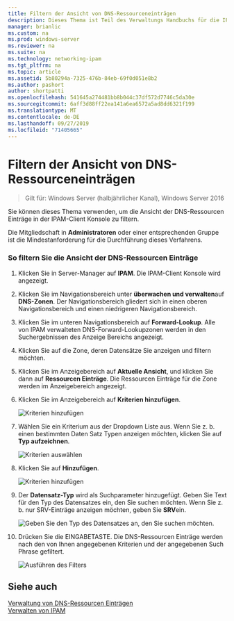 ```yaml
---
title: Filtern der Ansicht von DNS-Ressourceneinträgen
description: Dieses Thema ist Teil des Verwaltungs Handbuchs für die IP-Adressverwaltung (IPAM) in Windows Server 2016.
manager: brianlic
ms.custom: na
ms.prod: windows-server
ms.reviewer: na
ms.suite: na
ms.technology: networking-ipam
ms.tgt_pltfrm: na
ms.topic: article
ms.assetid: 5b80294a-7325-476b-84eb-69f0d051e8b2
ms.author: pashort
author: shortpatti
ms.openlocfilehash: 541645a274481bb8b044c37df572d7746c5da30e
ms.sourcegitcommit: 6aff3d88ff22ea141a6ea6572a5ad8dd6321f199
ms.translationtype: MT
ms.contentlocale: de-DE
ms.lasthandoff: 09/27/2019
ms.locfileid: "71405665"
---
```

# <a name="filter-the-view-of-dns-resource-records"></a>Filtern der Ansicht von DNS-Ressourceneinträgen

>Gilt für: Windows Server (halbjährlicher Kanal), Windows Server 2016

Sie können dieses Thema verwenden, um die Ansicht der DNS-Ressourcen Einträge in der IPAM-Client Konsole zu filtern.  
  
Die Mitgliedschaft in **Administratoren** oder einer entsprechenden Gruppe ist die Mindestanforderung für die Durchführung dieses Verfahrens.  
  
### <a name="to-filter-the-view-of-dns-resource-records"></a>So filtern Sie die Ansicht der DNS-Ressourcen Einträge  
  
1.  Klicken Sie in Server-Manager auf **IPAM**. Die IPAM-Client Konsole wird angezeigt.  
  
2.  Klicken Sie im Navigationsbereich unter **überwachen und verwalten**auf **DNS-Zonen**.  Der Navigationsbereich gliedert sich in einen oberen Navigationsbereich und einen niedrigeren Navigationsbereich.  
  
3.  Klicken Sie im unteren Navigationsbereich auf **Forward-Lookup**. Alle von IPAM verwalteten DNS-Forward-Lookupzonen werden in den Suchergebnissen des Anzeige Bereichs angezeigt.  
  
4.  Klicken Sie auf die Zone, deren Datensätze Sie anzeigen und filtern möchten.  
  
5.  Klicken Sie im Anzeigebereich auf **Aktuelle Ansicht**, und klicken Sie dann auf **Ressourcen Einträge**. Die Ressourcen Einträge für die Zone werden im Anzeigebereich angezeigt.  
  
6.  Klicken Sie im Anzeigebereich auf **Kriterien hinzufügen**.  
  
    ![Kriterien hinzufügen](../../media/Filter-the-View-of-DNS-Resource-Records/ipam_FilterRR_01.jpg)  
  
7.  Wählen Sie ein Kriterium aus der Dropdown Liste aus. Wenn Sie z. b. einen bestimmten Daten Satz Typen anzeigen möchten, klicken Sie auf **Typ aufzeichnen**.  
  
    ![Kriterien auswählen](../../media/Filter-the-View-of-DNS-Resource-Records/ipam_FilterRR_02.jpg)  
  
8.  Klicken Sie auf **Hinzufügen**.  
  
    ![Kriterien hinzufügen](../../media/Filter-the-View-of-DNS-Resource-Records/ipam_FilterRR_03.jpg)  
  
9. Der **Datensatz-Typ** wird als Suchparameter hinzugefügt. Geben Sie Text für den Typ des Datensatzes ein, den Sie suchen möchten. Wenn Sie z. b. nur SRV-Einträge anzeigen möchten, geben Sie **SRV**ein.  
  
    ![Geben Sie den Typ des Datensatzes an, den Sie suchen möchten.](../../media/Filter-the-View-of-DNS-Resource-Records/ipam_FilterRR_04.jpg)  
  
10. Drücken Sie die EINGABETASTE. Die DNS-Ressourcen Einträge werden nach den von Ihnen angegebenen Kriterien und der angegebenen Such Phrase gefiltert.  
  
    ![Ausführen des Filters](../../media/Filter-the-View-of-DNS-Resource-Records/ipam_FilterRR_05.jpg)  
  
## <a name="see-also"></a>Siehe auch  
[Verwaltung von DNS-Ressourcen Einträgen](DNS-Resource-Record-Management.md)  
[Verwalten von IPAM](Manage-IPAM.md)  
  


